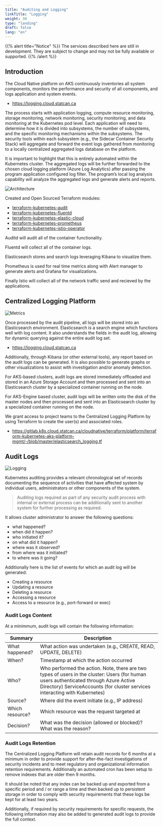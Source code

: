 ```yaml
---
title: "Auditing and Logging"
linkTitle: "Logging"
weight: 30
type: "landing"
draft: false
lang: "en"
---
```


{{% alert title="Notice" %}}
The services described here are still in development. They are subject to change and may not be fully available or supported.
{{% /alert %}}

## Introduction

The Cloud Native platform on AKS continuously inventories all system components, monitors the performance and security of all components, and logs application and system events.

* https://logging.cloud.statcan.ca

The process starts with application logging, compute resource monitoring, storage monitoring, network monitoring, security monitoring, and data monitoring at the Kubernetes pod level. Each application will need to determine how it is divided into subsystems, the number of subsystems, and the specific monitoring mechanisms within the subsystems. The security tools within each subsystem (e.g., the Sidecar Container Security Stack) will aggregate and forward the event logs gathered from monitoring to a locally centralized aggregated logs database on the platform.

It is important to highlight that this is entirely automated within the Kubernetes cluster. The aggregated logs will be further forwarded to the chosen cloud logging platform (Azure Log Analytics) after passing the program application configured log filter. The program’s local log analysis capability will analyze the aggregated logs and generate alerts and reports.

![Architecture](/images/cloudnative/loggingarch.png "Architecture")

Created and Open Sourced Terraform modules:

* [terraform-kubernetes-audit](https://github.com/canada-ca-terraform-modules/terraform-kubernetes-audit)
* [terraform-kubernetes-fluentd](https://github.com/canada-ca-terraform-modules/terraform-kubernetes-fluentd)
* [terraform-kubernetes-elastic-cloud](https://github.com/canada-ca-terraform-modules/terraform-kubernetes-elastic-cloud)
* [terraform-kubernetes-prometheus](https://github.com/canada-ca-terraform-modules/terraform-kubernetes-prometheus)
* [terraform-kubernetes-istio-operator](https://github.com/canada-ca-terraform-modules/terraform-kubernetes-istio-operator)

Auditd will audit all of the container functionality.

Fluentd will collect all of the container logs.

Elasticsearch stores and search logs leveraging Kibana to visualize them.

Prometheus is used for real time metrics along with Alert manager to generate alerts and Grafana for visualizations.

Finally Istio will collect all of the network traffic send and recieved by the applications.

## Centralized Logging Platform

![Metrics](/images/cloudnative/loggingmetrics.png "Metrics")

Once processed by the audit pipeline, all logs will be stored into an Elasticsearch environment. Elasticsearch is a search engine which functions well with log content. It also understands the fields in the audit log, allowing for dynamic querying against the entire audit log set.

* https://logging.cloud.statcan.ca

Additionally, through Kibana (or other external tools), any report based on the audit logs can be generated. It is also possible to generate graphs or other visualizations to assist with investigation and/or anomaly detection.

For AKS-based clusters, audit logs are stored immediately offloaded and stored in an Azure Storage Account and then processed and sent into an Elasticsearch
cluster by a specialized container running on the node.

For AKS-Engine based cluster, audit logs will be written onto the disk of the master nodes and then processed and sent into an Elasticsearch cluster by a specialized container running on the node.

We grant access to project teams to the Centralized Logging Platform by using Terraform to create the user(s) and associated roles.

* https://gitlab.k8s.cloud.statcan.ca/cloudnative/terraform/platform/terraform-kubernetes-aks-platform-mgmt/-/blob/master/elasticsearch_logging.tf

## Audit Logs

![Logging](/images/cloudnative/loggingverb.png "Logging")

Kubernetes auditing provides a relevant chronological set of records documenting the sequence of activities that have affected system by individual users, administrators or other components of the system.

> Auditing logs required as part of any security audit process with internal or external process can be additionally sent to another system for further processing as required.

It allows cluster administrator to answer the following questions:

* what happened?
* when did it happen?
* who initiated it?
* on what did it happen?
* where was it observed?
* from where was it initiated?
* to where was it going?

Additionally here is the list of events for which an audit log will be generated:

* Creating a resource
* Updating a resource
* Deleting a resource
* Accessing a resource
* Access to a resource (e.g., port-forward or exec)

### Audit Logs Content

At a minimmum, audit logs will contain the following information:

| Summary          | Description                                                                                                                                                                                                             |
|------------------|-------------------------------------------------------------------------------------------------------------------------------------------------------------------------------------------------------------------------|
| What happened?   | What action was undertaken (e.g., CREATE, READ, UPDATE, DELETE)                                                                                                                                                         |
| When?            | Timestamp at which the action occurred                                                                                                                                                                                  |
| Who?             | Who performed the action. Note, there are two types of users in the cluster:  Users (for human users authenticated through Azure Active Directory)  ServiceAccounts (for cluster services interacting with Kubernetes)  |
| Source?          | Where did the event initiate (e.g., IP address)                                                                                                                                                                         |
| Which resource?  | Which resource was the request targeted at                                                                                                                                                                              |
| Decision?        | What was the decision (allowed or blocked)? What was the reason?                                                                                                                                                        |

### Audit Logs Retention

The Centralized Logging Platform will retain audit records for 6 months at a minimum in order to provide support for after-the-fact investigations of security incidents and to meet regulatory and organizational information retention requirements. Additionally an automated cron has been setup to remove indexes that are older then 9 months.

It should be noted that any index can be backed up and exported from a specific period and / or range a time and then backed up to persistent storage in order to comply with security requirements that these logs be kept for at least two years.

Additionally, if required by security requirements for specific requests, the following information may also be added to generated audit logs to provide the full context.
